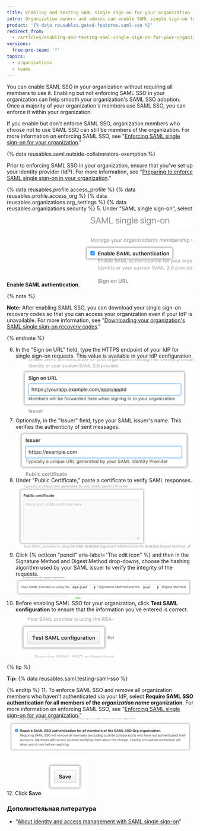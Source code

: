 ```yaml
---
title: Enabling and testing SAML single sign-on for your organization
intro: Organization owners and admins can enable SAML single sign-on to add an extra layer of security to their organization.
product: '{% data reusables.gated-features.saml-sso %}'
redirect_from:
  - /articles/enabling-and-testing-saml-single-sign-on-for-your-organization
versions:
  free-pro-team: '*'
topics:
  - organizations
  - teams
---
```


You can enable SAML SSO in your organization without requiring all members to use it. Enabling but not enforcing SAML SSO in your organization can help smooth your organization's SAML SSO adoption. Once a majority of your organization's members use SAML SSO, you can enforce it within your organization.

If you enable but don't enforce SAML SSO, organization members who choose not to use SAML SSO can still be members of the organization. For more information on enforcing SAML SSO, see "[Enforcing SAML single sign-on for your organization](/articles/enforcing-saml-single-sign-on-for-your-organization)."

{% data reusables.saml.outside-collaborators-exemption %}

Prior to enforcing SAML SSO in your organization, ensure that you've set up your identity provider (IdP). For more information, see "[Preparing to enforce SAML single sign-on in your organization](/articles/preparing-to-enforce-saml-single-sign-on-in-your-organization)."

{% data reusables.profile.access_profile %}
{% data reusables.profile.access_org %}
{% data reusables.organizations.org_settings %}
{% data reusables.organizations.security %}
5. Under "SAML single sign-on", select **Enable SAML authentication**. ![Checkbox for enabling SAML SSO](/assets/images/help/saml/saml_enable.png)

  {% note %}

  **Note:** After enabling SAML SSO, you can download your single sign-on recovery codes so that you can access your organization even if your IdP is unavailable. For more information, see "[Downloading your organization's SAML single sign-on recovery codes](/articles/downloading-your-organization-s-saml-single-sign-on-recovery-codes)."

  {% endnote %}

6. In the "Sign on URL" field, type the HTTPS endpoint of your IdP for single sign-on requests. This value is available in your IdP configuration. ![Field for the URL that members will be forwarded to when signing in](/assets/images/help/saml/saml_sign_on_url.png)
7. Optionally, in the "Issuer" field, type your SAML issuer's name. This verifies the authenticity of sent messages. ![Field for the SAML issuer's name](/assets/images/help/saml/saml_issuer.png)
8. Under "Public Certificate," paste a certificate to verify SAML responses. ![Field for the public certificate from your identity provider](/assets/images/help/saml/saml_public_certificate.png)
9. Click {% octicon "pencil" aria-label="The edit icon" %} and then in the Signature Method and Digest Method drop-downs, choose the hashing algorithm used by your SAML issuer to verify the integrity of the requests. ![Drop-downs for the Signature Method and Digest method hashing algorithms used by your SAML issuer](/assets/images/help/saml/saml_hashing_method.png)
10. Before enabling SAML SSO for your organization, click **Test SAML configuration** to ensure that the information you've entered is correct. ![Button to test SAML configuration before enforcing](/assets/images/help/saml/saml_test.png)

  {% tip %}

  **Tip:** {% data reusables.saml.testing-saml-sso %}

  {% endtip %}
11. To enforce SAML SSO and remove all organization members who haven't authenticated via your IdP, select **Require SAML SSO authentication for all members of the _organization name_ organization**. For more information on enforcing SAML SSO, see "[Enforcing SAML single sign-on for your organization](/articles/enforcing-saml-single-sign-on-for-your-organization)." ![Checkbox to require SAML SSO for your organization ](/assets/images/help/saml/saml_require_saml_sso.png)
12. Click **Save**. ![Button to save SAML SSO settings](/assets/images/help/saml/saml_save.png)

### Дополнительная литература

- "[About identity and access management with SAML single sign-on](/articles/about-identity-and-access-management-with-saml-single-sign-on)"
